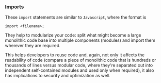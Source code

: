 ### Imports

These `import` statements are similar to `Javascript`, where the format is

```solidity
import <filename>;
```

They help to modularize your code: split what might become a large monolithic code base into multiple components (modules) and import them wherever they are required.

This helps developers to reuse code and, again, not only it affects the readability of code (compare a piece of monolithic code that is hundreds or thousands of lines versus modular code, where they're separated out into independent self-contained modules and used only when required), it also has implications to security and optimization as well.